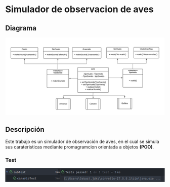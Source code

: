 # Simulador de observacion de aves

## Diagrama
![Diagrama de clases](./src/main/assets/simulacion.png)

## Descripción
Este trabajo es un simulador de observación de aves, en el cual se simula sus carateristicas mediante promagramcion orientada a objetos **(POO)**.

### Test
![Test](./src/main/assets/test.png)
